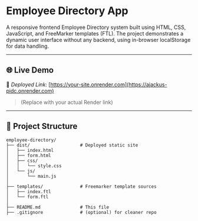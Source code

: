 # Employee Directory App

A responsive frontend Employee Directory system built using HTML, CSS, JavaScript, and FreeMarker templates (FTL). The project demonstrates a dynamic user interface without any backend, using in-browser localStorage for data handling.

---

## 🌐 Live Demo

🔗 *Deployed Link*: [https://your-site.onrender.com](https://ajackus-pidc.onrender.com)  
> (Replace with your actual Render link)

---

## 📁 Project Structure

```plaintext
employee-directory/
├── dist/                   # Deployed static site
│   ├── index.html
│   ├── form.html
│   ├── css/
│   │   └── style.css
│   └── js/
│       └── main.js
│
├── templates/              # Freemarker template sources
│   ├── index.ftl
│   └── form.ftl
│
├── README.md               # This file
├── .gitignore              # (optional) for cleaner repo
